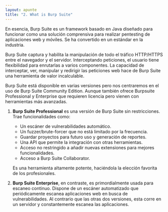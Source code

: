```yaml
---
layout: apunte
title: "2. What is Burp Suite"
---
```


En esencia, Burp Suite es un framework basado en Java diseñado para funcionar como una solución comprensiva para realizar pentesting de aplicaciones web y móviles. Se ha convertido en un estándar en la industria.

Burp Suite captura y habilita la manipulación de todo el tráfico HTTP/HTTPS entre el navegador y el servidor. Interceptando peticiones, el usuario tiene flexibilidad para enrutarlas a varios componentes. La capacidad de interceptar, ver, manipular y redirigir las peticiones web hace de Burp Suite una herramienta de valor incalculable.

Burp Suite está disponible en varias versiones pero nos centraremos en el uso de Burp Suite Community Edition. Aunque también ofrece Burpsuite Professional y Enterprise que requieren licencia pero vienen con herramientas más avanzadas.

1. **Burp Suite Professional** es una versión de Burp Suite sin restricciones. Trae funcionalidades como:
   
   - Un escáner de vulnerabilidades automático.
   - Un fuzzer/brute-forcer que no está limitado por la frecuencia.
   - Guardar proyectos para futuro uso y generación de reportes.
   - Una API que permite la integración con otras herramientas.
   - Acceso no restringido a añadir nuevas extensiones para mejores funcionalidades.
   - Acceso a Burp Suite Collaborator.
   
   Es una herramienta altamente potente, haciéndola la elección favorita de los profesionales.

2. **Burp Suite Enterprise**, en contraste, es primordialmente usada para escaneo continuo. Dispone de un escáner automatizado que periódicamente escanea aplicaciones web en busca de vulnerabilidades. Al contrario que las otras dos versiones, esta corre en un servidor y constantemente escanea las aplicaciones.

